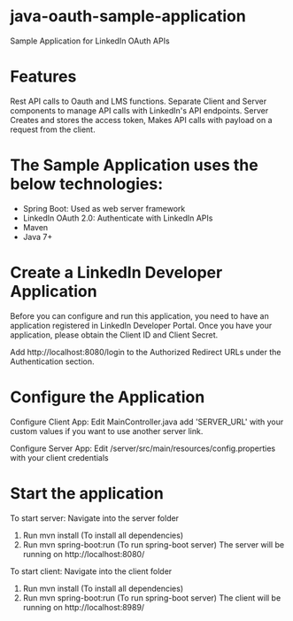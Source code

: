 # java-oauth-sample-application
Sample Application for LinkedIn OAuth APIs

# Features
Rest API calls to Oauth and LMS functions. Separate Client and Server components to manage API calls with LinkedIn's API endpoints. Server Creates and stores the access token, Makes API calls with payload on a request from the client.

# The Sample Application uses the below technologies:
- Spring Boot: Used as web server framework
- LinkedIn OAuth 2.0: Authenticate with LinkedIn APIs
- Maven
- Java 7+

# Create a LinkedIn Developer Application
Before you can configure and run this application, you need to have an application registered in LinkedIn Developer Portal. Once you have your application, please obtain the Client ID and Client Secret.

Add http://localhost:8080/login to the Authorized Redirect URLs under the Authentication section.


# Configure the Application

Configure Client App: 
Edit MainController.java add 'SERVER_URL' with your custom values if you want to use another server link.


Configure Server App:
Edit /server/src/main/resources/config.properties with your client credentials

# Start the application

To start server:
Navigate into the server folder
1. Run mvn install (To install all dependencies)
2. Run mvn spring-boot:run (To run spring-boot server)
The server will be running on http://localhost:8080/

To start client:
Navigate into the client folder
1. Run mvn install (To install all dependencies)
2. Run mvn spring-boot:run (To run spring-boot server)
The client will be running on http://localhost:8989/


